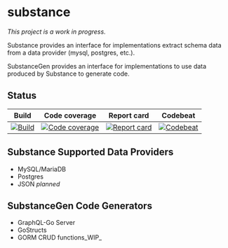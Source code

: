 # substance

_This project is a work in progress._

Substance provides an interface for implementations extract schema data from a data provider (mysql, postgres, etc.).

SubstanceGen provides an interface for implementations to use data produced by Substance to generate code.

## Status

| Build                             | Code coverage                           | Report card                           | Codebeat                           |
| :-------------------------------: | :-------------------------------------: | :-----------------------------------: | :-----------------------------------: |
| [![Build][build-badge]][build-link] | [![Code coverage][cov-badge]][cov-link] | [![Report card][rc-badge]][rc-link]   | [![Codebeat][codebeat-badge]][codebeat-link]   |

[build-badge]: https://travis-ci.org/ahmedalhulaibi/substance.svg?branch=master "Travis-CI build status"
[build-link]: https://travis-ci.org/ahmedalhulaibi/substance "Travis-CI build status link"
[cov-badge]: https://codecov.io/gh/ahmedalhulaibi/substance/branch/master/graph/badge.svg "Code coverage status"
[cov-link]: https://codecov.io/gh/ahmedalhulaibi/substance "Code coverage status"
[rc-badge]: https://goreportcard.com/badge/github.com/ahmedalhulaibi/substance "Report card status"
[rc-link]: https://goreportcard.com/report/github.com/ahmedalhulaibi/substance "Report card status"
[codebeat-badge]: https://codebeat.co/badges/490b4031-5ae5-4fb5-bc46-b2c8802b944f
[codebeat-link]: https://codebeat.co/projects/github-com-ahmedalhulaibi-substance-master

## Substance Supported Data Providers

- MySQL/MariaDB
- Postgres
- JSON _planned_

## SubstanceGen Code Generators

- GraphQL-Go Server 
- GoStructs 
- GORM CRUD functions_WIP_
